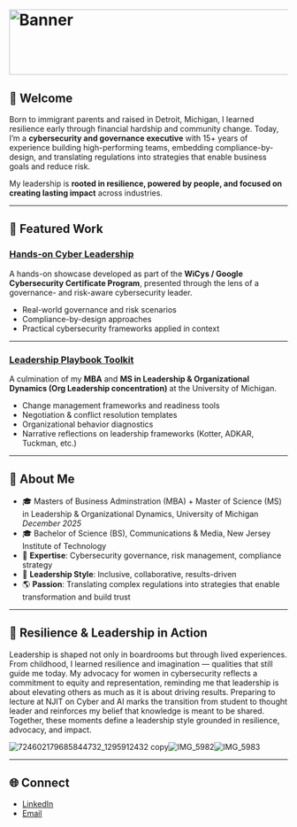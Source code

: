 # <img width="1061" height="118" alt="Banner" src="https://github.com/user-attachments/assets/f342c31d-6c7d-4ae0-9e9c-7772f4cc237a" />
## 👋 Welcome

Born to immigrant parents and raised in Detroit, Michigan, I learned resilience early through financial hardship and community change. Today, I’m a **cybersecurity and governance executive** with 15+ years of experience building high-performing teams, embedding compliance-by-design, and translating regulations into strategies that enable business goals and reduce risk.  

My leadership is **rooted in resilience, powered by people, and focused on creating lasting impact** across industries. 

---

## 🚀 Featured Work  

### [Hands-on Cyber Leadership](https://github.com/TheCyberLeader/hands-on-cyber-leadership)  
A hands-on showcase developed as part of the **WiCys / Google Cybersecurity Certificate Program**, presented through the lens of a governance- and risk-aware cybersecurity leader.  
- Real-world governance and risk scenarios  
- Compliance-by-design approaches  
- Practical cybersecurity frameworks applied in context  

---

### [Leadership Playbook Toolkit](https://github.com/TheCyberLeader/Leadership-Playbook-Toolkit)  
A culmination of my **MBA** and **MS in Leadership & Organizational Dynamics (Org Leadership concentration)** at the University of Michigan.  
- Change management frameworks and readiness tools  
- Negotiation & conflict resolution templates  
- Organizational behavior diagnostics  
- Narrative reflections on leadership frameworks (Kotter, ADKAR, Tuckman, etc.)  

---

## 📖 About Me  

- 🎓 Masters of Business Adminstration (MBA) + Master of Science (MS) in Leadership & Organizational Dynamics, University of Michigan *December 2025*
- 🎓 Bachelor of Science (BS), Communications & Media, New Jersey Institute of Technology  
- 🔐 **Expertise**: Cybersecurity governance, risk management, compliance strategy  
- 🤝 **Leadership Style**: Inclusive, collaborative, results-driven  
- 🌎 **Passion**: Translating complex regulations into strategies that enable transformation and build trust

---

## 📸 Resilience & Leadership in Action
Leadership is shaped not only in boardrooms but through lived experiences. From childhood, I learned resilience and imagination — qualities that still guide me today. My advocacy for women in cybersecurity reflects a commitment to equity and representation, reminding me that leadership is about elevating others as much as it is about driving results. Preparing to lecture at NJIT on Cyber and AI marks the transition from student to thought leader and reinforces my belief that knowledge is meant to be shared. Together, these moments define a leadership style grounded in resilience, advocacy, and impact.  

![724602179685844732_1295912432 copy](https://github.com/user-attachments/assets/16c24d6c-a5fc-4ffb-b90d-875169a797d4)![IMG_5982](https://github.com/user-attachments/assets/4f886176-ca56-489a-bc7c-de79cef52537)![IMG_5983](https://github.com/user-attachments/assets/75de1bbf-79ef-4e3d-8596-8b2c3cf25993)







---

## 🌐 Connect  

- [LinkedIn](https://www.linkedin.com/in/mariezw/)  
- [Email](m@riegrc.com)  

